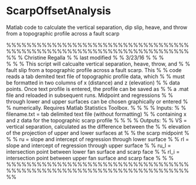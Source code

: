 # ScarpOffsetAnalysis
Matlab code to calculate the vertical separation, dip slip, heave, and throw from a topographic profile across a fault scarp

%%%%%%%%%%%%%%%%%%%%%%%%%%%%%%%%%%%%%%%%%%%%%%%%%%%%%%%%%%%%%%%%%%%%%%%%%%
%                                                      Christine Regalla %
%                                                      last modified     %
%                                                      3/23/16           %
%                                                                        %     
%                                                                        %
% This script will calcualte vertical separation, heave, throw, and      %
% fault slip from a topographic profile across a fault scarp. This       %
% code reads a tab demited text file of topographic profile data, which  %
% must be formatted in two columns of x (distance) and z (elevation)     %
% data points. Once text profile is entered, the profile can be saved as % 
% a .mat file and reloaded in subsequent runs. Midpoint and regressions  %
% through lower and upper surfaces can be chosen graphically or entered  %
% numerically. Requires Matlab Statistics Toolbox.                       %
%                                                                        %
% Inputs:                                                                %
%   filename.txt = tab delimited text file (without formatting)          %
%           containing x and z data for the topographic scarp profile    %
%                                                                        %
% Outputs:                                                               %
%    VS = vertical separation, calculated as the difference between the  %
%          elevation of the projection of upper and lower surfaces at    %
%           the scarp midpoint                                           %
                                                    %
%    ru = slope and intercept of regression through lower surface        %
%    rl = slope and intercept of regression through upper surface        %
%    ru_l = intersection point between lower fan surface and scarp face  %
%    rl_i = intersection point between upper fan surface and scarp face  %
%                                                                        %
%%%%%%%%%%%%%%%%%%%%%%%%%%%%%%%%%%%%%%%%%%%%%%%%%%%%%%%%%%%%%%%%%%%%%%%%%%

